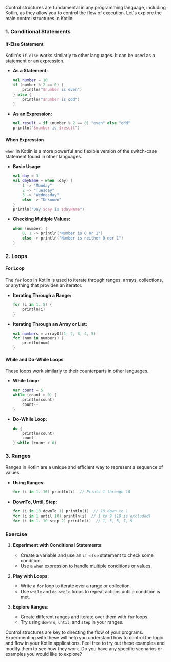 Control structures are fundamental in any programming language, including Kotlin, as they allow you to control the flow of execution. Let's explore the main control structures in Kotlin:

### 1. Conditional Statements

#### If-Else Statement
Kotlin's `if-else` works similarly to other languages. It can be used as a statement or an expression.

- **As a Statement:**
  ```kotlin
  val number = 10
  if (number % 2 == 0) {
      println("$number is even")
  } else {
      println("$number is odd")
  }
  ```

- **As an Expression:**
  ```kotlin
  val result = if (number % 2 == 0) "even" else "odd"
  println("$number is $result")
  ```

#### When Expression
`when` in Kotlin is a more powerful and flexible version of the switch-case statement found in other languages.

- **Basic Usage:**
  ```kotlin
  val day = 3
  val dayName = when (day) {
      1 -> "Monday"
      2 -> "Tuesday"
      3 -> "Wednesday"
      else -> "Unknown"
  }
  println("Day $day is $dayName")
  ```

- **Checking Multiple Values:**
  ```kotlin
  when (number) {
      0, 1 -> println("Number is 0 or 1")
      else -> println("Number is neither 0 nor 1")
  }
  ```

### 2. Loops

#### For Loop
The `for` loop in Kotlin is used to iterate through ranges, arrays, collections, or anything that provides an iterator.

- **Iterating Through a Range:**
  ```kotlin
  for (i in 1..5) {
      println(i)
  }
  ```

- **Iterating Through an Array or List:**
  ```kotlin
  val numbers = arrayOf(1, 2, 3, 4, 5)
  for (num in numbers) {
      println(num)
  }
  ```

#### While and Do-While Loops
These loops work similarly to their counterparts in other languages.

- **While Loop:**
  ```kotlin
  var count = 5
  while (count > 0) {
      println(count)
      count--
  }
  ```

- **Do-While Loop:**
  ```kotlin
  do {
      println(count)
      count--
  } while (count > 0)
  ```

### 3. Ranges
Ranges in Kotlin are a unique and efficient way to represent a sequence of values.

- **Using Ranges:**
  ```kotlin
  for (i in 1..10) println(i)  // Prints 1 through 10
  ```

- **DownTo, Until, Step:**
  ```kotlin
  for (i in 10 downTo 1) println(i)  // 10 down to 1
  for (i in 1 until 10) println(i)  // 1 to 9 (10 is excluded)
  for (i in 1..10 step 2) println(i)  // 1, 3, 5, 7, 9
  ```

### Exercise

1. **Experiment with Conditional Statements**:
   - Create a variable and use an `if-else` statement to check some condition.
   - Use a `when` expression to handle multiple conditions or values.

2. **Play with Loops**:
   - Write a `for` loop to iterate over a range or collection.
   - Use `while` and `do-while` loops to repeat actions until a condition is met.

3. **Explore Ranges**:
   - Create different ranges and iterate over them with `for` loops.
   - Try using `downTo`, `until`, and `step` in your ranges.

Control structures are key to directing the flow of your programs. Experimenting with these will help you understand how to control the logic and flow in your Kotlin applications. Feel free to try out these examples and modify them to see how they work. Do you have any specific scenarios or examples you would like to explore?